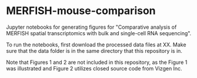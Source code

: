 # MERFISH-mouse-comparison
Jupyter notebooks for generating figures for "Comparative analysis of MERFISH spatial transcriptomics with bulk and single-cell RNA sequencing".

To run the notebooks, first download the processed data files at XX. Make sure that the data folder is in the same directory that this repository is in.

Note that Figures 1 and 2 are not included in this repository, as the Figure 1 was illustrated and Figure 2 utilizes closed source code from Vizgen Inc.
